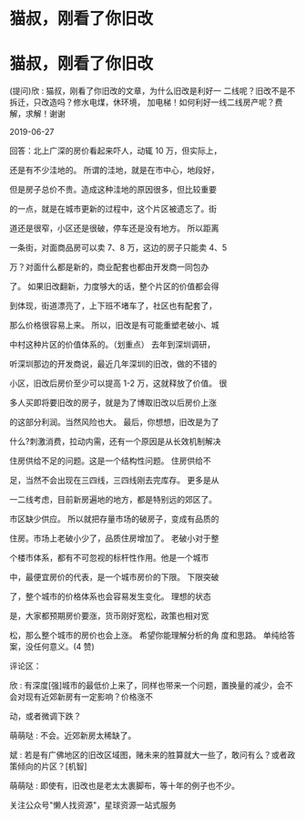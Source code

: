 # 猫叔，刚看了你旧改

# 猫叔，刚看了你旧改

(提问)欣 : 猫叔，刚看了你旧改的文章，为什么旧改是利好一 二线呢？旧改不是不拆迁，只改造吗？修水电煤，休环境， 加电梯！如何利好一线二线房产呢？费解，求解！谢谢

2019-06-27

回答：北上广深的房价看起来吓人，动辄 10 万，但实际上，

还是有不少洼地的。 所谓的洼地，就是在市中心，地段好，

但是房子总价不贵。造成这种洼地的原因很多，但比较重要

的一点，就是在城市更新的过程中，这个片区被遗忘了。街

道还是很窄，小区还是很破，停车还是没有地方。 所以距离

一条街，对面商品房可以卖 7、8 万，这边的房子只能卖 4、5

万？对面什么都是新的，商业配套也都由开发商一同包办

了。 如果旧改翻新，力度够大的话，整个片区的价值都会得

到体现，街道漂亮了，上下班不堵车了，社区也有配套了，

那么价格很容易上来。 所以，旧改是有可能重塑老破小、城

中村这种片区的价值体系的。（划重点） 去年到深圳调研，

听深圳那边的开发商说，最近几年深圳的旧改，做的不错的

小区，旧改后房价至少可以提高 1-2 万，这就释放了价值。 很

多人买即将要旧改的房子，就是为了博取旧改以后房价上涨

的这部分利润。当然风险也大。 最后，你想想，旧改是为了

什么?刺激消费，拉动内需，还有一个原因是从长效机制解决

住房供给不足的问题。这是一个结构性问题。 住房供给不

足，当然不会出现在三四线，三四线刚去完库存。 更多是从

一二线考虑，目前新房遍地的地方，都是特别远的郊区了。

市区缺少供应。 所以就把存量市场的破房子，变成有品质的

住房。市场上老破小少了，品质住房增加了。 老破小对于整

个楼市体系，都有不可忽视的标杆性作用。他是一个城市

中，最便宜房价的代表，是一个城市房价的下限。 下限突破

了，整个城市的价格体系也会容易发生变化。 理想的状态

是，大家都预期房价要涨，货币刚好宽松，政策也相对宽

松，那么整个城市的房价也会上涨。 希望你能理解分析的角 度和思路。 单纯给答案，没任何意义。(4 赞)

评论区：

欣 : 有深度[强]城市的最低价上来了，同样也带来一个问题，置换量的减少，会不会对现有近郊新房有一定影响？价格涨不

动，或者微调下跌？

萌萌哒 : 不会。近郊新房太稀缺了。

斌 : 若是有广佛地区的旧改区域图，赌未来的胜算就大一些了，敢问有么？或者政策倾向的片区？[机智]

萌萌哒 : 即使有，旧改也是老太太裹脚布，等十年的例子也不少。

关注公众号"懒人找资源"，星球资源一站式服务